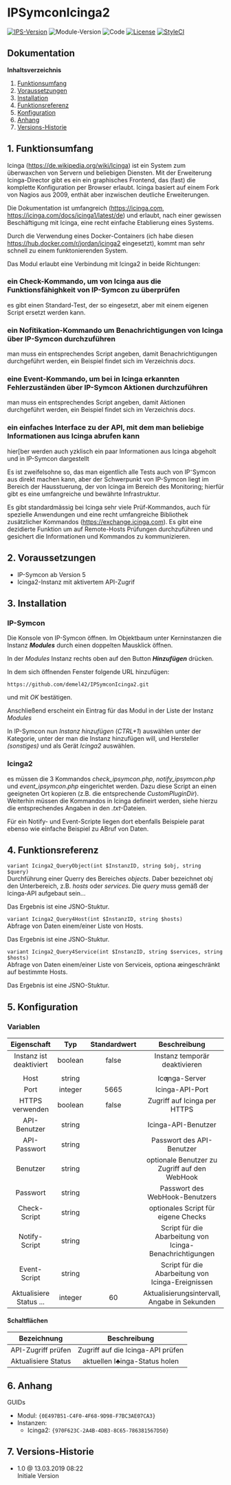 # IPSymconIcinga2

[![IPS-Version](https://img.shields.io/badge/Symcon_Version-5.0-red.svg)](https://www.symcon.de/service/dokumentation/entwicklerbereich/sdk-tools/sdk-php/)
![Module-Version](https://img.shields.io/badge/Modul_Version-1.0-blue.svg)
![Code](https://img.shields.io/badge/Code-PHP-blue.svg)
[![License](https://img.shields.io/badge/License-CC%20BY--NC--SA%204.0-green.svg)](https://creativecommons.org/licenses/by-nc-sa/4.0/)
[![StyleCI](https://github.styleci.io/repos/175371809/shield?branch=master)](https://github.styleci.io/repos/150288134)

## Dokumentation

**Inhaltsverzeichnis**

1. [Funktionsumfang](#1-funktionsumfang)
2. [Voraussetzungen](#2-voraussetzungen)
3. [Installation](#3-installation)
4. [Funktionsreferenz](#4-funktionsreferenz)
5. [Konfiguration](#5-konfiguration)
6. [Anhang](#6-anhang)
7. [Versions-Historie](#7-versions-historie)

## 1. Funktionsumfang

Icinga (https://de.wikipedia.org/wiki/Icinga) ist ein System zum überwaxchen von Servern und beliebigen Diensten. Mit der Erweiterung Icinga-Director gibt es ein ein graphisches Frontend, das (fast) die komplette Konfiguration per Browser erlaubt.
Icinga basiert auf einem Fork von Nagios aus 2009, enthät aber inzwischen deutliche Erweiterungen.

Die Dokumentation ist umfangreich (https://icinga.com, https://icinga.com/docs/icinga1/latest/de) und erlaubt, nach einer gewissen Beschäftigung mit Icinga, eine recht einfache Etablierung eines Systems.

Durch die Verwendung eines Docker-Containers (ich habe diesen https://hub.docker.com/r/jordan/icinga2 eingesetzt), kommt man sehr schnell zu einem funktonierenden System.


Das Modul erlaubt eine Verbindung mit Icinga2 in beide Richtungen:

### ein Check-Kommando, um von Icinga aus die Funktionsfähighkeit von IP-Symcon zu überprüfen
es gibt einen Standard-Test, der so eingesetzt, aber mit einem eigenen Script ersetzt werden kann.

### ein Nofitikation-Kommando um Benachrichtigungen von Icinga über IP-Symcon durchzuführen
man muss ein entsprechendes Script angeben, damit Benachrichtigungen durchgeführt werden, ein Beispiel findet sich im Verzeichnis _docs_.

### eine Event-Kommando, um bei in Icinga erkannten Fehlerzuständen über IP-Symcon Aktionen durchzuführen
man muss ein entsprechendes Script angeben, damit Aktionen durchgeführt werden, ein Beispiel findet sich im Verzeichnis _docs_.

### ein einfaches Interface zu der API, mit dem man beliebige Informationen aus Icinga abrufen kann
hier[ber werden auch yzklisch ein paar Informationen aus Icinga abgeholt und in IP-Symcon dargestellt

Es ist zweifelsohne so, das man eigentlich alle Tests auch von IP⁻Symcon aus direkt machen kann, aber der Schwerpunkt von IP-Symcon liegt im Bereich der Hausstuerung, der von Icinga im Bereich des Monitoring; hierfür gibt es eine umfangreiche und bewährte Infrastruktur.

Es gibt standardmässig bei Icinga sehr viele Prüf-Kommandos, auch für spezielle Anwendungen und eine recht umfangreiche Bibliothek zusätzlicher Kommandos (https://exchange.icinga.com). Es gibt eine dezidierte Funktion um auf Remote-Hosts Prüfungen durchzuführen und gesichert die Informationen und Kommandos zu kommunizieren.

## 2. Voraussetzungen

 - IP-Symcon ab Version 5
 - Icinga2-Instanz mit aktivertem API-Zugrif

## 3. Installation

### IP-Symcon

Die Konsole von IP-Symcon öffnen. Im Objektbaum unter Kerninstanzen die Instanz __*Modules*__ durch einen doppelten Mausklick öffnen.

In der _Modules_ Instanz rechts oben auf den Button __*Hinzufügen*__ drücken.

In dem sich öffnenden Fenster folgende URL hinzufügen:

`https://github.com/demel42/IPSymconIcinga2.git`

und mit _OK_ bestätigen.

Anschließend erscheint ein Eintrag für das Modul in der Liste der Instanz _Modules_

In IP-Symcon nun _Instanz hinzufügen_ (_CTRL+1_) auswählen unter der Kategorie, unter der man die Instanz hinzufügen will, und Hersteller _(sonstiges)_ und als Gerät _Icinga2_ auswählen.

### Icinga2
es müssen die 3 Kommandos _check_ipsymcon.php_, _notify_ipsymcon.php_ und _event_ipsymcon.php_ eingerichtet werden. Dazu diese Script an einen geeigneten Ort kopieren (z.B. die entsprechende _CustomPluginDir_). Weiterhin müssen die Kommandos in Icinga defineirt werden, siehe hierzu die entsprechendes Angaben in den _.txt_-Dateien.

Für ein Notify- und Event-Scripte liegen dort ebenfalls Beispiele parat ebenso wie einfache Beispiel zu ABruf von Daten.

## 4. Funktionsreferenz

`variant Icinga2_QueryObject(int $InstanzID, string $obj, string $query)`<br>
Durchführung einer Querry des Bereiches _objects_.
Daber bezeichnet _obj_ den Unterbereich, z.B. _hosts_ oder _services_.
Die _query_ muss gemäß der Icinga-API aufgebaut sein…

Das Ergebnis ist eine JSNO-Stuktur.

`variant Icinga2_Query4Host(int $InstanzID, string $hosts)`<br>
Abfrage von Daten einem/einer Liste von Hosts.

Das Ergebnis ist eine JSNO-Stuktur.

`variant Icinga2_Query4Service(int $InstanzID, string $services, string $hosts)`<br>
Abfrage von Daten einem/einer Liste von Serviceis, optiona æingeschränkt auf bestimmte Hosts.

Das Ergebnis ist eine JSNO-Stuktur.

## 5. Konfiguration

### Variablen

| Eigenschaft               | Typ      | Standardwert | Beschreibung |
| :-----------------------: | :-----:  | :----------: | :-----------------------------------------: |
| Instanz ist deaktiviert   | boolean  | false        | Instanz temporär deaktivieren |
|                           |          |              | |
| Host                      | string   |              | Icƣnga-Server |
| Port                      | integer  | 5665         | Icinga-API-Port |
| HTTPS verwenden           | boolean  | false        | Zugriff auf Icinga per HTTPS |
| API-Benutzer              | string   |              | Icinga-API-Benutzer |
| API-Passwort              | string   |              | Passwort des API-Benutzer |
| Benutzer                  | string   |              | optionale Benutzer zu Zugriff auf den WebHook |
| Passwort                  | string   |              | Passwort des WebHook-Benutzers |
| Check-Script              | string   |              | optionales Script für eigene Checks |
| Notify-Script             | string   |              | Script für die Abarbeitung von Icinga-Benachrichtigungen |
| Event-Script              | string   |              | Script für die Abarbeitung von Icinga-Ereignissen |
| Aktualisiere Status ...   | integer  | 60           | Aktualisierungsintervall, Angabe in Sekunden |

#### Schaltflächen

| Bezeichnung                  | Beschreibung |
| :--------------------------: | :-------------------------------------------------------------: |
| API-Zugriff prüfen           | Zugriff auf die Icinga-API prüfen |
| Aktualisiere Status          | aktuellen I♣inga-Status holen |

## 6. Anhang

GUIDs

- Modul: `{0E497B51-C4F0-4F68-9D98-F7BC3AE07CA3}`
- Instanzen:
  - Icinga2: `{970F623C-2A4B-4DB3-8C65-786381567D50}`

## 7. Versions-Historie

- 1.0 @ 13.03.2019 08:22<br>
  Initiale Version
